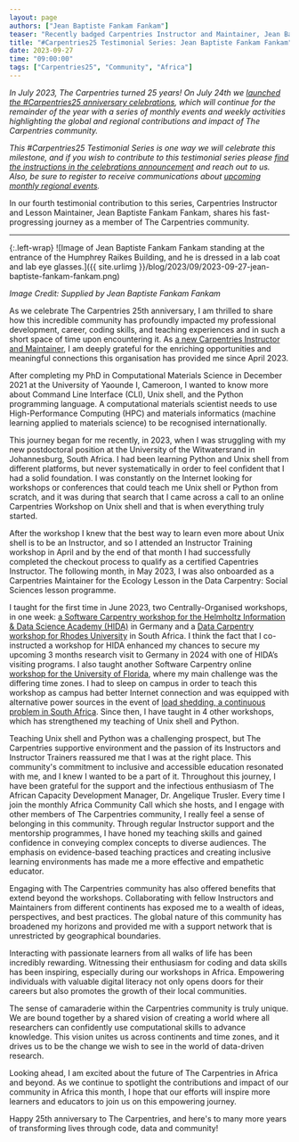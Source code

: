 ```yaml
---
layout: page
authors: ["Jean Baptiste Fankam Fankam"]
teaser: "Recently badged Carpentries Instructor and Maintainer, Jean Baptiste Fankam Fankam, shares his journey at The Carpentries on our 25th Anniversary"
title: "#Carpentries25 Testimonial Series: Jean Baptiste Fankam Fankam"
date: 2023-09-27
time: "09:00:00"
tags: ["Carpentries25", "Community", "Africa"]
---
```


_In July 2023, The Carpentries turned 25 years! On July 24th we [launched the #Carpentries25 anniversary celebrations](https://www.youtube.com/watch?v=VKAwEPLnqxA), which will continue for the remainder of the year with a series of monthly events and weekly activities highlighting the global and regional contributions and impact of The Carpentries community._

_This #Carpentries25 Testimonial Series is one way we will celebrate this milestone, and if you wish to contribute to this testimonial series please [find the instructions in the celebrations announcement](https://carpentries.org/blog/2023/07/carpentries25-campaign-announcement/) and reach out to us. Also, be sure to register to receive communications about [upcoming monthly regional events](https://www.eventbrite.com/e/the-carpentries-25th-anniversary-celebration-series-tickets-653267058357?aff=oddtdtcreator)._

In our fourth testimonial contribution to this series, Carpentries Instructor and Lesson Maintainer, Jean Baptiste Fankam Fankam, shares his fast-progressing journey as a member of The Carpentries community. 

-----------------------

{:.left-wrap}
![Image of Jean Baptiste Fankam Fankam standing at the entrance of the Humphrey Raikes Building, and he is dressed in a lab coat and lab eye glasses.]({{ site.urlimg }}/blog/2023/09/2023-09-27-jean-baptiste-fankam-fankam.png)

*Image Credit: Supplied by Jean Baptiste Fankam Fankam*

As we celebrate The Carpentries 25th anniversary, I am thrilled to share how this incredible community has profoundly impacted my professional development, career, coding skills, and teaching experiences and in such a short space of time upon encountering it. As [a new Carpentries Instructor and Maintainer](https://carpentries.org/blog/2023/05/welcome-new-lesson-maintainers/), I am deeply grateful for the enriching opportunities and meaningful connections this organisation has provided me since April 2023. 

After completing my PhD in Computational Materials Science in December 2021 at the University of Yaounde I, Cameroon, I wanted to know more about Command Line Interface (CLI), Unix shell, and the Python programming language. A computational materials scientist needs to use High-Performance Computing (HPC) and materials informatics (machine learning applied to materials science) to be recognised internationally. 

This journey began for me recently, in 2023, when I was struggling with my new postdoctoral position at the University of the Witwatersrand in Johannesburg, South Africa. I had been learning Python and Unix shell from different platforms, but never systematically in order to feel confident that I had a solid foundation. I was constantly on the Internet looking for workshops or conferences that could teach me Unix shell or Python from scratch, and it was during that search that I came across a call to an online Carpentries Workshop on Unix shell and that is when everything truly started.

After the workshop I knew that the best way to learn even more about Unix shell is to be an Instructor, and so I attended an Instructor Training workshop in April and by the end of that month I had successfully completed the checkout process to qualify as a certified Capentries Instructor. The following month, in May 2023, I was also onboarded as a Carpentries Maintainer for the Ecology Lesson in the Data Carpentry: Social Sciences lesson programme. 

I taught for the first time in June 2023, two Centrally-Organised workshops, in one week: [a Software Carpentry workshop for the Helmholtz Information & Data Science Academy (HIDA)](2023-06-12-hida-online) in Germany and a [Data Carpentry workshop for Rhodes University](2023-06-12-SADiLaR-Python-Online) in South Africa. I think the fact that I co-instructed a workshop for HIDA enhanced my chances to secure my upcoming 3 months research visit to Germany in 2024 with one of HIDA’s visiting programs. I also taught another Software Carpentry online [workshop for the University of Florida](2023-06-26-ufl-online), where my main challenge was the differing time zones. I had to sleep on campus in order to teach this workshop as campus had better Internet connection and was equipped with alternative power sources in the event of [load shedding, a continuous problem in South Africa](https://carpentries.org/blog/2023/05/Wins-and-Challenges-of-Running-a-Carpentry-Workshop-in-South-Africa-during-Load-shedding/). Since then, I have taught in 4 other workshops, which has strengthened my teaching of Unix shell and Python. 

Teaching Unix shell and Python was a challenging prospect, but The Carpentries supportive environment and the passion of its Instructors and Instructor Trainers reassured me that I was at the right place. This community's commitment to inclusive and accessible education resonated with me, and I knew I wanted to be a part of it. Throughout this journey, I have been grateful for the support and the infectious enthusiasm of The African Capacity Development Manager, Dr. Angelique Trusler. Every time I join the monthly Africa Community Call which she hosts, and I engage with other members of The Carpentries community, I really feel a sense of belonging in this community. Through regular Instructor support and the mentorship programmes, I have honed my teaching skills and gained confidence in conveying complex concepts to diverse audiences. The emphasis on evidence-based teaching practices and creating inclusive learning environments has made me a more effective and empathetic educator. 

Engaging with The Carpentries community has also offered benefits that extend beyond the workshops. Collaborating with fellow Instructors and Maintainers from different continents has exposed me to a wealth of ideas, perspectives, and best practices. The global nature of this community has broadened my horizons and provided me with a support network that is unrestricted by geographical boundaries. 

Interacting with passionate learners from all walks of life has been incredibly rewarding. Witnessing their enthusiasm for coding and data skills has been inspiring, especially during our workshops in Africa. Empowering individuals with valuable digital literacy not only opens doors for their careers but also promotes the growth of their local communities. 

The sense of camaraderie within the Carpentries community is truly unique. We are bound together by a shared vision of creating a world where all researchers can confidently use computational skills to advance knowledge. This vision unites us across continents and time zones, and it drives us to be the change we wish to see in the world of data-driven research. 

Looking ahead, I am excited about the future of The Carpentries in Africa and beyond. As we continue to spotlight the contributions and impact of our community in Africa this month, I hope that our efforts will inspire more learners and educators to join us on this empowering journey. 

Happy 25th anniversary to The Carpentries, and here's to many more years of transforming lives through code, data and community! 
